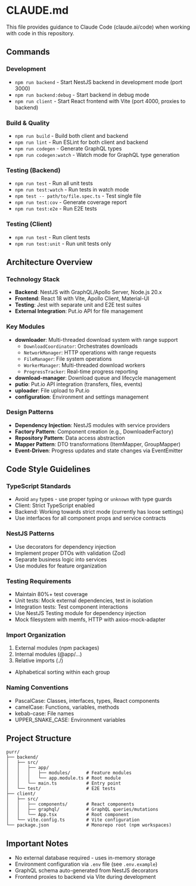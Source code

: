 # CLAUDE.md

This file provides guidance to Claude Code (claude.ai/code) when working with code in this repository.

## Commands

### Development
- `npm run backend` - Start NestJS backend in development mode (port 3000)
- `npm run backend:debug` - Start backend in debug mode
- `npm run client` - Start React frontend with Vite (port 4000, proxies to backend)

### Build & Quality
- `npm run build` - Build both client and backend
- `npm run lint` - Run ESLint for both client and backend
- `npm run codegen` - Generate GraphQL types
- `npm run codegen:watch` - Watch mode for GraphQL type generation

### Testing (Backend)
- `npm run test` - Run all unit tests
- `npm run test:watch` - Run tests in watch mode
- `npm test -- path/to/file.spec.ts` - Test single file
- `npm run test:cov` - Generate coverage report
- `npm run test:e2e` - Run E2E tests

### Testing (Client)
- `npm run test` - Run client tests
- `npm run test:unit` - Run unit tests only

## Architecture Overview

### Technology Stack
- **Backend**: NestJS with GraphQL/Apollo Server, Node.js 20.x
- **Frontend**: React 18 with Vite, Apollo Client, Material-UI
- **Testing**: Jest with separate unit and E2E test suites
- **External Integration**: Put.io API for file management

### Key Modules
- **downloader**: Multi-threaded download system with range support
  - `DownloadCoordinator`: Orchestrates downloads
  - `NetworkManager`: HTTP operations with range requests
  - `FileManager`: File system operations
  - `WorkerManager`: Multi-threaded download workers
  - `ProgressTracker`: Real-time progress reporting
- **download-manager**: Download queue and lifecycle management
- **putio**: Put.io API integration (transfers, files, events)
- **uploader**: File upload to Put.io
- **configuration**: Environment and settings management

### Design Patterns
- **Dependency Injection**: NestJS modules with service providers
- **Factory Pattern**: Component creation (e.g., DownloaderFactory)
- **Repository Pattern**: Data access abstraction
- **Mapper Pattern**: DTO transformations (ItemMapper, GroupMapper)
- **Event-Driven**: Progress updates and state changes via EventEmitter

## Code Style Guidelines

### TypeScript Standards
- Avoid `any` types - use proper typing or `unknown` with type guards
- Client: Strict TypeScript enabled
- Backend: Working towards strict mode (currently has loose settings)
- Use interfaces for all component props and service contracts

### NestJS Patterns
- Use decorators for dependency injection
- Implement proper DTOs with validation (Zod)
- Separate business logic into services
- Use modules for feature organization

### Testing Requirements
- Maintain 80%+ test coverage
- Unit tests: Mock external dependencies, test in isolation
- Integration tests: Test component interactions
- Use NestJS Testing module for dependency injection
- Mock filesystem with memfs, HTTP with axios-mock-adapter

### Import Organization
1. External modules (npm packages)
2. Internal modules (@app/...)
3. Relative imports (./)
- Alphabetical sorting within each group

### Naming Conventions
- PascalCase: Classes, interfaces, types, React components
- camelCase: Functions, variables, methods
- kebab-case: File names
- UPPER_SNAKE_CASE: Environment variables

## Project Structure
```
purr/
├── backend/
│   ├── src/
│   │   ├── app/
│   │   │   ├── modules/      # Feature modules
│   │   │   └── app.module.ts # Root module
│   │   └── main.ts           # Entry point
│   └── test/                 # E2E tests
├── client/
│   ├── src/
│   │   ├── components/       # React components
│   │   ├── graphql/          # GraphQL queries/mutations
│   │   └── App.tsx           # Root component
│   └── vite.config.ts        # Vite configuration
└── package.json              # Monorepo root (npm workspaces)
```

## Important Notes
- No external database required - uses in-memory storage
- Environment configuration via `.env` file (see `.env.example`)
- GraphQL schema auto-generated from NestJS decorators
- Frontend proxies to backend via Vite during development
